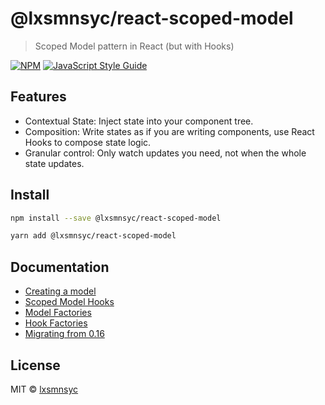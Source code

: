 # @lxsmnsyc/react-scoped-model

> Scoped Model pattern in React (but with Hooks)

[![NPM](https://img.shields.io/npm/v/@lxsmnsyc/react-scoped-model.svg)](https://www.npmjs.com/package/@lxsmnsyc/react-scoped-model) [![JavaScript Style Guide](https://img.shields.io/badge/code_style-standard-brightgreen.svg)](https://standardjs.com)

## Features

- Contextual State: Inject state into your component tree.
- Composition: Write states as if you are writing components, use React Hooks to compose state logic.
- Granular control: Only watch updates you need, not when the whole state updates.

## Install

```bash
npm install --save @lxsmnsyc/react-scoped-model
```

```bash
yarn add @lxsmnsyc/react-scoped-model
```

## Documentation

- [Creating a model](/packages/react-scoped-model/docs/create-model.md)
- [Scoped Model Hooks](/packages/react-scoped-model/docs/hooks/README.md)
- [Model Factories](/packages/react-scoped-model/docs/model-factory.md)
- [Hook Factories](/packages/react-scoped-model/docs/hook-factory.md)
- [Migrating from 0.16](/packages/react-scoped-model/docs/migrating.md)

## License

MIT © [lxsmnsyc](https://github.com/lxsmnsyc)
